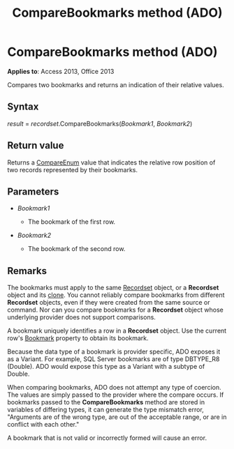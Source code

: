 ﻿---
title: CompareBookmarks method (ADO)
TOCTitle: CompareBookmarks method (ADO)
ms:assetid: 826cb3c7-2f5c-284f-421d-6b7b07f14dec
ms:mtpsurl: https://msdn.microsoft.com/library/JJ249564(v=office.15)
ms:contentKeyID: 48545977
ms.date: 09/18/2015
mtps_version: v=office.15
---

# CompareBookmarks method (ADO)


**Applies to**: Access 2013, Office 2013

Compares two bookmarks and returns an indication of their relative values.

## Syntax

*result* = *recordset*.CompareBookmarks(*Bookmark1*, *Bookmark2*)

## Return value

Returns a [CompareEnum](compareenum.md) value that indicates the relative row position of two records represented by their bookmarks.

## Parameters

- *Bookmark1*

  - The bookmark of the first row.

- *Bookmark2*

  - The bookmark of the second row.

## Remarks

The bookmarks must apply to the same [Recordset](recordset-object-ado.md) object, or a **Recordset** object and its [clone](clone-method-ado.md). You cannot reliably compare bookmarks from different **Recordset** objects, even if they were created from the same source or command. Nor can you compare bookmarks for a **Recordset** object whose underlying provider does not support comparisons.

A bookmark uniquely identifies a row in a **Recordset** object. Use the current row's [Bookmark](bookmark-property-ado.md) property to obtain its bookmark.

Because the data type of a bookmark is provider specific, ADO exposes it as a Variant. For example, SQL Server bookmarks are of type DBTYPE\_R8 (Double). ADO would expose this type as a Variant with a subtype of Double.

When comparing bookmarks, ADO does not attempt any type of coercion. The values are simply passed to the provider where the compare occurs. If bookmarks passed to the **CompareBookmarks** method are stored in variables of differing types, it can generate the type mismatch error, "Arguments are of the wrong type, are out of the acceptable range, or are in conflict with each other."

A bookmark that is not valid or incorrectly formed will cause an error.

